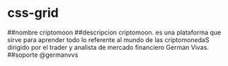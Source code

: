 # css-grid
##nombre
criptomoon
##descripcion
criptomoon. es una plataforma que sirve para aprender todo lo referente al mundo de las criptomonedaS  dirigido por el trader y analista de mercado financiero German Vivas.
##soporte
@germanvvs
